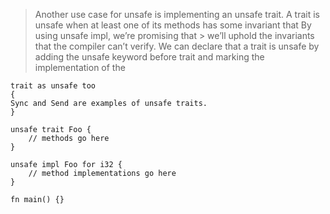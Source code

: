 > Another use case for unsafe is implementing an unsafe trait. 
> A trait is unsafe when at least one of its methods has some invariant that By using unsafe impl, we’re promising that > we’ll uphold the invariants that the compiler can’t verify.
> We can declare that a trait is unsafe by adding the unsafe keyword before trait and marking the implementation of the 

```rust,compile_fail,no_run
trait as unsafe too
{
Sync and Send are examples of unsafe traits.
}

unsafe trait Foo {
    // methods go here
}

unsafe impl Foo for i32 {
    // method implementations go here
}

fn main() {}
```
